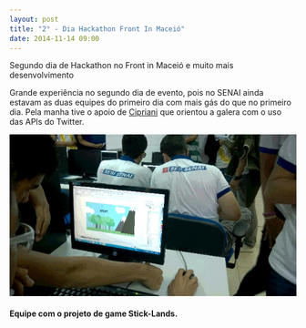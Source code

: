 ```yaml
---
layout: post
title: "2° - Dia Hackathon Front In Maceió"
date: 2014-11-14 09:00
---
```


<p>
    Segundo dia de Hackathon no Front in Maceió e muito mais desenvolvimento
</p>
<p>
Grande experiência no segundo dia de evento, pois no SENAI ainda estavam as duas equipes do primeiro dia com mais gás do que no primeiro dia. Pela manha tive o apoio de <a href="http://twitter.com/lfcipriani">Cipriani</a> que orientou a galera com o uso das APIs do Twitter.
</p>
<img src="/public/img/2_dia_hackathon_front_in_maceio.jpg">
<h4>
    Equipe com o projeto de game Stick-Lands. 
</h4>

